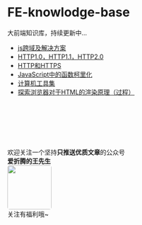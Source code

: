# FE-knowlodge-base
大前端知识库，持续更新中...

- [js跨域及解决方案](https://github.com/FIGHTING-TOP/FE-knowlodge-base/issues/1)
- [HTTP1.0，HTTP1.1，HTTP2.0](https://github.com/FIGHTING-TOP/FE-knowlodge-base/issues/2)
- [HTTP和HTTPS](https://github.com/FIGHTING-TOP/FE-knowlodge-base/issues/3)
- [JavaScript中的函数柯里化](https://github.com/FIGHTING-TOP/FE-knowlodge-base/issues/4)
- [计算机工具集](https://github.com/FIGHTING-TOP/FE-knowlodge-base/issues/5)
- [探索浏览器对于HTML的渲染原理（过程）](https://github.com/FIGHTING-TOP/FE-knowlodge-base/issues/6)





<br><br><br><br><br><br>
欢迎关注一个坚持**只推送优质文章**的公众号<br>
**爱折腾的王先生**<br>
<img width="100px" style="border-radius:5px" src="https://user-images.githubusercontent.com/22701388/96853436-f0088800-148c-11eb-8337-fc0121fbb2f4.jpg"><br>
关注有福利哦~
